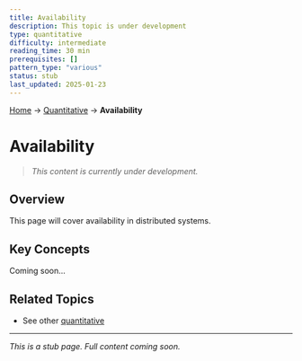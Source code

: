```yaml
---
title: Availability
description: This topic is under development
type: quantitative
difficulty: intermediate
reading_time: 30 min
prerequisites: []
pattern_type: "various"
status: stub
last_updated: 2025-01-23
---
```


<!-- Navigation -->
[Home](../introduction/index.md) → [Quantitative](index.md) → **Availability**

# Availability

> *This content is currently under development.*

## Overview

This page will cover availability in distributed systems.

## Key Concepts

Coming soon...

## Related Topics

- See other [quantitative](index.md)

---

*This is a stub page. Full content coming soon.*
